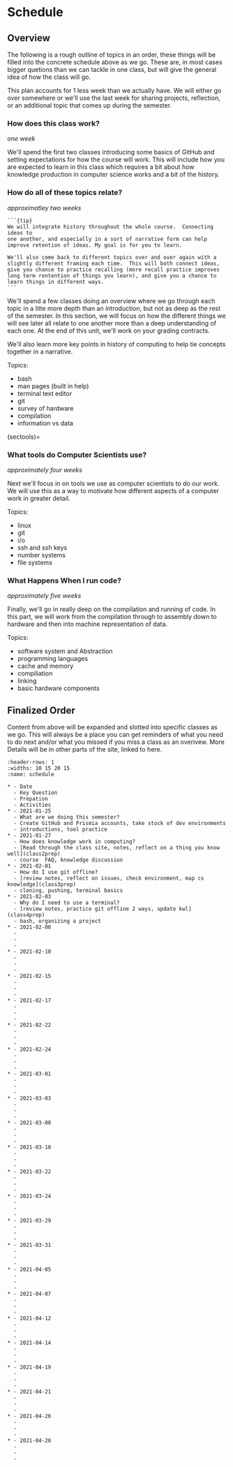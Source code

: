 # Schedule



## Overview

The following is a rough outline of topics in an order, these things will be filled into the concrete schedule above  as we go.  These are, in most cases bigger quetions than we can tackle in one class, but will give the general idea of how the class will go.  

This plan accounts for 1 less week than we actually have.  We will either go over somewhere or we'll use the last week for sharing projects, reflection, or an additional topic that comes up during the semester.

### How does this class work?

_one week_

 We'll spend the first two classes introducing some basics of GitHub and setting expectations for how the course will work. This will include how you are expected to learn in this class which requires a bit about how knowledge production in computer science works and a bit of the history.  

### How do all of these topics relate?

_approximatley two weeks_
````{margin}
```{tip}
We will integrate history throughout the whole course.  Connecting ideas to
one another, and especially in a sort of narrative form can help improve retention of ideas. My goal is for you to learn.  

We'll also come back to different topics over and over again with a slightly different framing each time.  This will both connect ideas, give you chance to practice recalling (more recall practice improves long term rentention of things you learn), and give you a chance to learn things in different ways.
```
````
We'll spend a few classes doing an overview where we go through each topic in a litte more depth than an introduction, but not as deep as the rest of the semester. In this section, we will focus on how the different things we will see later all relate to one another more than a deep understanding of each one.  At the end of this unit, we'll work on your grading contracts.

We'll also learn more key points in history of computing to help tie concepts together in a narrative.


Topics:
- bash
- man pages (built in help)
- terminal text editor
- git
- survey of hardware
- compilation
- information vs data

(sectools)=
### What tools do Computer Scientists use?

_approximately four weeks_

Next we'll focus in on tools we use as computer scientists to do our work.  We will use this as a way to motivate how different aspects of a computer work in greater detail.   

Topics:
- linux
- git
- i/o
- ssh and ssh keys
- number systems
- file systems


### What Happens When I run code?

_approximately five weeks_

Finally, we'll go in really deep on the compilation and running of code. In this part, we will work from the compilation through to assembly down to hardware and then into machine representation of data.   

Topics:
- software system and Abstraction
- programming languages
- cache and memory
- compiliation
- linking
- basic hardware components


## Finalized Order

Content from above will be expanded and slotted into specific classes as we go. This will always be a place you can get reminders of what you need to do next and/or what you missed if you miss a class as an overivew.  More Details will be in other parts of the site, linked to here.


``````{list-table} Schedule
:header-rows: 1
:widths: 10 15 20 15
:name: schedule

* - Date
  - Key Question
  - Prepation
  - Activities
* - 2021-01-25
  - What are we doing this semester?
  - Create GitHub and Prismia accounts, take stock of dev environments
  - introductions, tool practice
* - 2021-01-27
  - How does knowledge work in computing?
  - [Read through the class site, notes, reflect on a thing you know well](class2prep)
  - course  FAQ, knowledge discussion
* - 2021-02-01
  - How do I use git offline?
  - [review notes, reflect on issues, check environment, map cs knowledge](class3prep)
  - cloning, pushing, terminal basics
* - 2021-02-03
  - Why do I need to use a terminal?
  - [review notes, practice git offline 2 ways, update kwl](class4prep)
  - bash, organizing a project
* - 2021-02-08
  -
  -
  -
* - 2021-02-10
  -
  -
  -
* - 2021-02-15
  -
  -
  -
* - 2021-02-17
  -
  -
  -
* - 2021-02-22
  -
  -
  -
* - 2021-02-24
  -
  -
  -
* - 2021-03-01
  -
  -
  -
* - 2021-03-03
  -
  -
  -
* - 2021-03-08
  -
  -
  -
* - 2021-03-10
  -
  -
  -
* - 2021-03-22
  -
  -
  -
* - 2021-03-24
  -
  -
  -
* - 2021-03-29
  -
  -
  -
* - 2021-03-31
  -
  -
  -
* - 2021-04-05
  -
  -
  -
* - 2021-04-07
  -
  -
  -
* - 2021-04-12
  -
  -
  -
* - 2021-04-14
  -
  -
  -
* - 2021-04-19
  -
  -
  -
* - 2021-04-21
  -
  -
  -
* - 2021-04-26
  -
  -
  -
* - 2021-04-28
  -
  -
  -
``````

